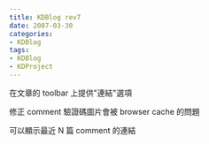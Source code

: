 ```yaml
---
title: KDBlog rev7
date: 2007-03-30
categories:
- KDBlog
tags:
- KDBlog
- KDProject
---
```

在文章的 toolbar 上提供"連結"選項

修正 comment 驗證碼圖片會被 browser cache 的問題

可以顯示最近 N 篇 comment 的連結

